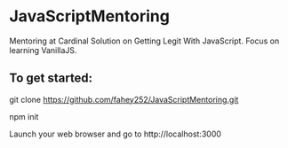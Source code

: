 # JavaScriptMentoring
Mentoring at Cardinal Solution on Getting Legit With JavaScript.  Focus on learning VanillaJS.

## To get started:
git clone https://github.com/fahey252/JavaScriptMentoring.git

npm init

Launch your web browser and go to http://localhost:3000